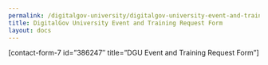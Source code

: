 ```yaml
---
permalink: /digitalgov-university/digitalgov-university-event-and-training-request-form/
title: DigitalGov University Event and Training Request Form
layout: docs
---
```


[contact-form-7 id=&#8221;386247&#8243; title=&#8221;DGU Event and Training Request Form&#8221;]